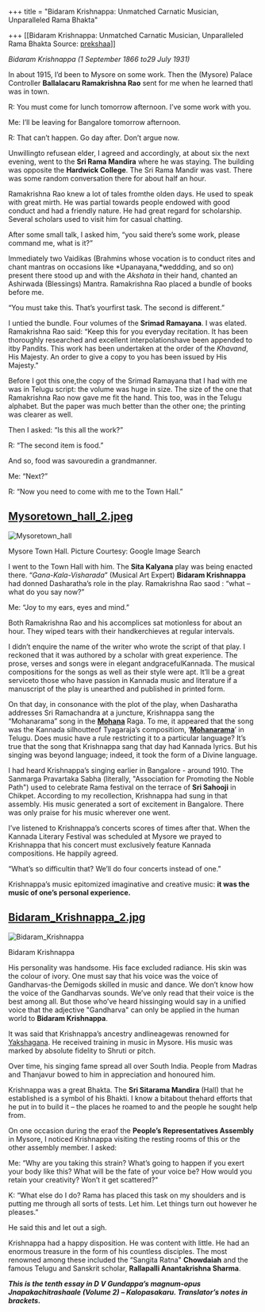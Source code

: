 +++
title = "Bidaram Krishnappa: Unmatched Carnatic Musician, Unparalleled Rama Bhakta"

+++
[[Bidaram Krishnappa: Unmatched Carnatic Musician, Unparalleled Rama Bhakta	Source: [prekshaa](https://www.prekshaa.in/bidaram-krishnappa-unmatched-carnatic-musician-unparalleled-rama-bhakta)]]







*Bidaram Krishnappa (1 September 1866 to29 July 1931)*

In about 1915, I’d been to Mysore on some work. Then the (Mysore) Palace Controller **Ballalacaru Ramakrishna Rao** sent for me when he learned thatI was in town.

R: You must come for lunch tomorrow afternoon. I’ve some work with you.

Me: I’ll be leaving for Bangalore tomorrow afternoon.

R: That can’t happen. Go day after. Don’t argue now.

Unwillingto refusean elder, I agreed and accordingly, at about six the next evening, went to the **Sri Rama Mandira** where he was staying. The building was opposite the **Hardwick College**. The Sri Rama Mandir was vast. There was some random conversation there for about half an hour.

Ramakrishna Rao knew a lot of tales fromthe olden days. He used to speak with great mirth. He was partial towards people endowed with good conduct and had a friendly nature. He had great regard for scholarship. Several scholars used to visit him for casual chatting.

After some small talk, I asked him, “you said there’s some work, please command me, what is it?”

Immediately two Vaidikas (Brahmins whose vocation is to conduct rites and chant mantras on occasions like *Upanayana,*weddding, and so on) present there stood up and with the *Akshata* in their hand, chanted an Ashirwada (Blessings) Mantra. Ramakrishna Rao placed a bundle of books before me.

“You must take this. That’s yourfirst task. The second is different.”

I untied the bundle. Four volumes of the **Srimad Ramayana**. I was elated. Ramakrishna Rao said: “Keep this for you everyday recitation.
It has been thoroughly researched and excellent interpolationshave been appended to itby Pandits. This work has been undertaken at the order of the *Khavand*, His Majesty. An order to give a copy to you has been issued by His Majesty."

Before I got this one,the copy of the Srimad Ramayana that I had with me was in Telugu script: the volume was huge in size. The size of the one that Ramakrishna Rao now gave me fit the hand. This too, was in the Telugu alphabet. But the paper was much better than the other one; the printing was clearer as well.

Then I asked: “Is this all the work?”

R: “The second item is food.”

And so, food was savouredin a grandmanner.

Me: “Next?”

R: “Now you need to come with me to the Town Hall.”







## [Mysoretown_hall_2.jpeg](/file/mysoretownhall2jpeg)



![Mysoretown_hall](https://www.prekshaa.in/sites/prekshaa.in/files/wp-content/uploads/2017/03/Mysoretown_hall_2.jpeg)







Mysore Town Hall. Picture Courtesy: Google Image Search



I went to the Town Hall with him. The **Sita Kalyana** play was being enacted there. “*Gana-Kala-Visharada*” (Musical Art Expert) **Bidaram Krishnappa** had donned Dasharatha’s role in the play. Ramakrishna Rao saod : “what – what do you say now?”

Me: “Joy to my ears, eyes and mind.”

Both Ramakrishna Rao and his accomplices sat motionless for about an hour. They wiped tears with their handkerchieves at regular intervals.

I didn’t enquire the name of the writer who wrote the script of that play. I reckoned that it was authored by a scholar with great experience. The prose, verses and songs were in elegant andgracefulKannada. The musical compositions for the songs as well as their style were apt. It’ll be a great serviceto those who have passion in Kannada music and literature if a manuscript of the play is unearthed and published in printed form.

On that day, in consonance with the plot of the play, when Dasharatha addresses Sri Ramachandra at a juncture, Krishnappa sang the “Mohanarama” song in the **[Mohana](https://www.youtube.com/watch?v=9BRAn-TLa94)** Raga. To me, it appeared that the song was the Kannada silhoutteof Tyagaraja’s compositiom, ‘**[Mohanarama](https://www.youtube.com/watch?v=OvvRgoCBu78)**’ in Telugu. Does music have a rule restricting it to a particular language?
It’s true that the song that Krishnappa sang that day had Kannada lyrics. But his singing was beyond language; indeed, it took the form of a Divine language.

I had heard Krishnappa’s singing earlier in Bangalore - around 1910.
The Sanmarga Pravartaka Sabha (literally, "Association for Promoting the Noble Path") used to celebrate Rama festival on the terrace of **Sri Sahooji** in Chikpet. According to my recollection, Krishnappa had sung in that assembly. His music generated a sort of excitement in Bangalore. There was only praise for his music wherever one went.

I’ve listened to Krishnappa’s concerts scores of times after that. When the Kannada Literary Festival was scheduled at Mysore we prayed to Krishnappa that his concert must exclusively feature Kannada compositions. He happily agreed.

“What’s so difficultin that? We’ll do four concerts instead of one.”

Krishnappa’s music epitomized imaginative and creative music: **it was the music of one’s personal experience.**







## [Bidaram_Krishnappa_2.jpg](/file/bidaramkrishnappa2jpg)



![Bidaram_Krishnappa](https://www.prekshaa.in/sites/prekshaa.in/files/wp-content/uploads/2017/03/Bidaram_Krishnappa_2.jpg)







Bidaram Krishnappa



His personality was handsome. His face excluded radiance. His skin was the colour of ivory. One must say that his voice was the voice of Gandharvas-the Demigods skilled in music and dance. We don’t know how the voice of the Gandharvas sounds. We’ve only read that their voice is the best among all. But those who’ve heard hissinging would say in a unified voice that the adjective "Gandharva" can only be applied in the human world to **Bidaram Krishnappa**.

It was said that Krishnappa’s ancestry andlineagewas renowned for [Yakshagana](https://en.wikipedia.org/wiki/Yakshagana). He received training in music in Mysore. His music was marked by absolute fidelity to Shruti or pitch.

Over time, his singing fame spread all over South India. People from Madras and Thanjavur bowed to him in appreciation and honoured him.

Krishnappa was a great Bhakta. The **Sri Sitarama Mandira** (Hall) that he established is a symbol of his Bhakti. I know a bitabout thehard efforts that he put in to build it – the places he roamed to and the people he sought help from.

On one occasion during the eraof the **People’s Representatives Assembly** in Mysore, I noticed Krishnappa visiting the resting rooms of this or the other assembly member. I asked:

Me: “Why are you taking this strain? What’s going to happen if you exert your body like this? What will be the fate of your voice be? How would you retain your creativity? Won’t it get scattered?"

K: “What else do I do? Rama has placed this task on my shoulders and is putting me through all sorts of tests. Let him. Let things turn out however he pleases.”

He said this and let out a sigh.

Krishnappa had a happy disposition. He was content with little. He had an enormous treasure in the form of his countless disciples. The most renowned among these included the “Sangita Ratna" **Chowdaiah** and the famous Telugu and Sanskrit scholar, **Rallapalli Anantakrishna Sharma**.

***This is the tenth essay in D V Gundappa’s magnum-opus Jnapakachitrashaale (Volume 2) – Kalopasakaru. Translator’s notes in brackets.***






